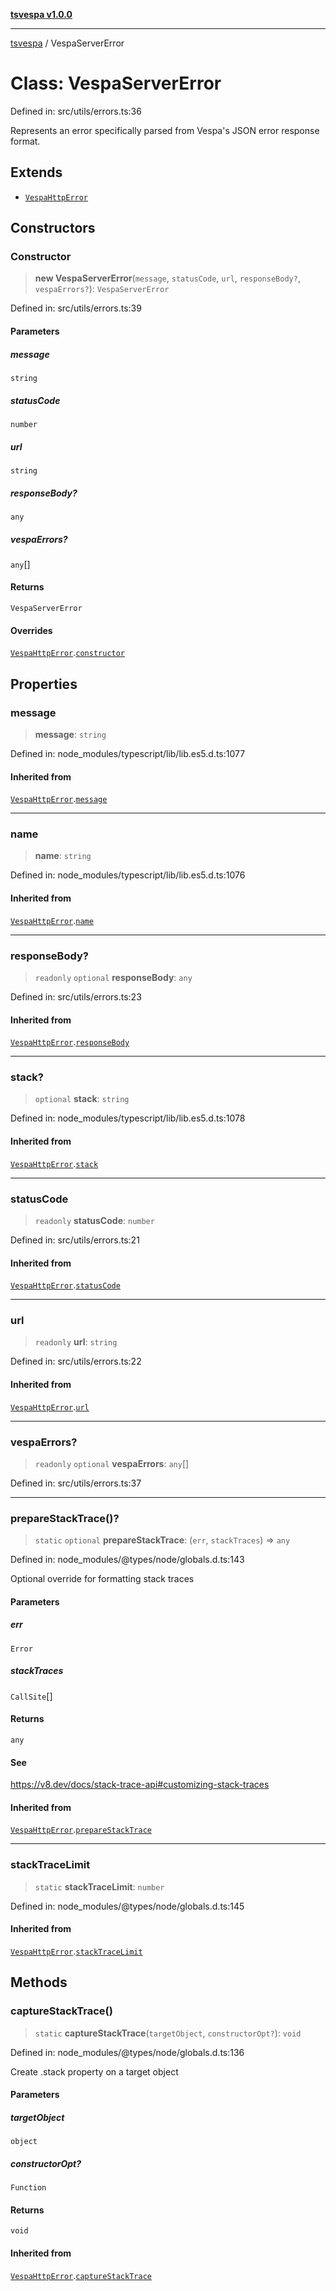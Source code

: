 [**tsvespa v1.0.0**](../README.md)

***

[tsvespa](../README.md) / VespaServerError

# Class: VespaServerError

Defined in: src/utils/errors.ts:36

Represents an error specifically parsed from Vespa's JSON error response format.

## Extends

- [`VespaHttpError`](VespaHttpError.md)

## Constructors

### Constructor

> **new VespaServerError**(`message`, `statusCode`, `url`, `responseBody?`, `vespaErrors?`): `VespaServerError`

Defined in: src/utils/errors.ts:39

#### Parameters

##### message

`string`

##### statusCode

`number`

##### url

`string`

##### responseBody?

`any`

##### vespaErrors?

`any`[]

#### Returns

`VespaServerError`

#### Overrides

[`VespaHttpError`](VespaHttpError.md).[`constructor`](VespaHttpError.md#constructor)

## Properties

### message

> **message**: `string`

Defined in: node\_modules/typescript/lib/lib.es5.d.ts:1077

#### Inherited from

[`VespaHttpError`](VespaHttpError.md).[`message`](VespaHttpError.md#message)

***

### name

> **name**: `string`

Defined in: node\_modules/typescript/lib/lib.es5.d.ts:1076

#### Inherited from

[`VespaHttpError`](VespaHttpError.md).[`name`](VespaHttpError.md#name)

***

### responseBody?

> `readonly` `optional` **responseBody**: `any`

Defined in: src/utils/errors.ts:23

#### Inherited from

[`VespaHttpError`](VespaHttpError.md).[`responseBody`](VespaHttpError.md#responsebody)

***

### stack?

> `optional` **stack**: `string`

Defined in: node\_modules/typescript/lib/lib.es5.d.ts:1078

#### Inherited from

[`VespaHttpError`](VespaHttpError.md).[`stack`](VespaHttpError.md#stack)

***

### statusCode

> `readonly` **statusCode**: `number`

Defined in: src/utils/errors.ts:21

#### Inherited from

[`VespaHttpError`](VespaHttpError.md).[`statusCode`](VespaHttpError.md#statuscode)

***

### url

> `readonly` **url**: `string`

Defined in: src/utils/errors.ts:22

#### Inherited from

[`VespaHttpError`](VespaHttpError.md).[`url`](VespaHttpError.md#url)

***

### vespaErrors?

> `readonly` `optional` **vespaErrors**: `any`[]

Defined in: src/utils/errors.ts:37

***

### prepareStackTrace()?

> `static` `optional` **prepareStackTrace**: (`err`, `stackTraces`) => `any`

Defined in: node\_modules/@types/node/globals.d.ts:143

Optional override for formatting stack traces

#### Parameters

##### err

`Error`

##### stackTraces

`CallSite`[]

#### Returns

`any`

#### See

https://v8.dev/docs/stack-trace-api#customizing-stack-traces

#### Inherited from

[`VespaHttpError`](VespaHttpError.md).[`prepareStackTrace`](VespaHttpError.md#preparestacktrace)

***

### stackTraceLimit

> `static` **stackTraceLimit**: `number`

Defined in: node\_modules/@types/node/globals.d.ts:145

#### Inherited from

[`VespaHttpError`](VespaHttpError.md).[`stackTraceLimit`](VespaHttpError.md#stacktracelimit)

## Methods

### captureStackTrace()

> `static` **captureStackTrace**(`targetObject`, `constructorOpt?`): `void`

Defined in: node\_modules/@types/node/globals.d.ts:136

Create .stack property on a target object

#### Parameters

##### targetObject

`object`

##### constructorOpt?

`Function`

#### Returns

`void`

#### Inherited from

[`VespaHttpError`](VespaHttpError.md).[`captureStackTrace`](VespaHttpError.md#capturestacktrace)
